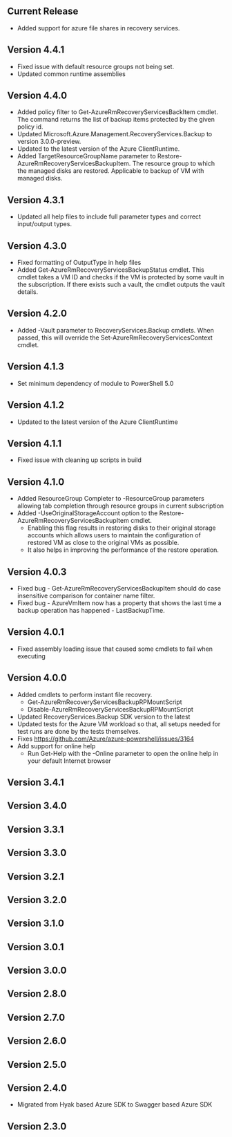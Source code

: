 <!--
    Please leave this section at the top of the change log.

    Changes for the current release should go under the section titled "Current Release", and should adhere to the following format:

    ## Current Release
    * Overview of change #1
        - Additional information about change #1
    * Overview of change #2
        - Additional information about change #2
        - Additional information about change #2
    * Overview of change #3
    * Overview of change #4
        - Additional information about change #4

    ## YYYY.MM.DD - Version X.Y.Z (Previous Release)
    * Overview of change #1
        - Additional information about change #1
-->
## Current Release
* Added support for azure file shares in recovery services.

## Version 4.4.1
* Fixed issue with default resource groups not being set.
* Updated common runtime assemblies

## Version 4.4.0
* Added policy filter to Get-AzureRmRecoveryServicesBackItem cmdlet. The command returns the list of backup items protected by the given policy id.
* Updated Microsoft.Azure.Management.RecoveryServices.Backup to version 3.0.0-preview.
* Updated to the latest version of the Azure ClientRuntime.
* Added TargetResourceGroupName parameter to Restore-AzureRmRecoveryServicesBackupItem. The resource group to which the managed disks are restored. Applicable to backup of VM with managed disks.

## Version 4.3.1
* Updated all help files to include full parameter types and correct input/output types.

## Version 4.3.0
* Fixed formatting of OutputType in help files
* Added Get-AzureRmRecoveryServicesBackupStatus cmdlet. This cmdlet takes a VM ID and checks if the VM is protected by some vault in the subscription. If there exists such a vault, the cmdlet outputs the vault details.

## Version 4.2.0
* Added -Vault parameter to RecoveryServices.Backup cmdlets. When passed, this will override the Set-AzureRmRecoveryServicesContext cmdlet.

## Version 4.1.3
* Set minimum dependency of module to PowerShell 5.0

## Version 4.1.2
* Updated to the latest version of the Azure ClientRuntime

## Version 4.1.1
* Fixed issue with cleaning up scripts in build

## Version 4.1.0
* Added ResourceGroup Completer to -ResourceGroup parameters allowing tab completion through resource groups in current subscription
* Added -UseOriginalStorageAccount option to the Restore-AzureRmRecoveryServicesBackupItem cmdlet.
	- Enabling this flag results in restoring disks to their original storage accounts which allows users to maintain the configuration of restored VM as close to the original VMs as possible.
	- It also helps in improving the performance of the restore operation.

## Version 4.0.3
* Fixed bug - Get-AzureRmRecoveryServicesBackupItem should do case insensitive comparison for container name filter.
* Fixed bug - AzureVmItem now has a property that shows the last time a backup operation has happened - LastBackupTime.

## Version 4.0.1
* Fixed assembly loading issue that caused some cmdlets to fail when executing

## Version 4.0.0
* Added cmdlets to perform instant file recovery.
    - Get-AzureRmRecoveryServicesBackupRPMountScript
    - Disable-AzureRmRecoveryServicesBackupRPMountScript
* Updated RecoveryServices.Backup SDK version to the latest
* Updated tests for the Azure VM workload so that, all setups needed for test runs are done by the tests themselves.
* Fixes https://github.com/Azure/azure-powershell/issues/3164
* Add support for online help
    - Run Get-Help with the -Online parameter to open the online help in your default Internet browser

## Version 3.4.1

## Version 3.4.0

## Version 3.3.1

## Version 3.3.0

## Version 3.2.1

## Version 3.2.0

## Version 3.1.0

## Version 3.0.1

## Version 3.0.0

## Version 2.8.0

## Version 2.7.0

## Version 2.6.0

## Version 2.5.0

## Version 2.4.0
* Migrated from Hyak based Azure SDK to Swagger based Azure SDK

## Version 2.3.0
